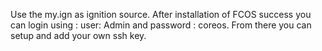 Use the my.ign as ignition source. 
After installation of FCOS success you can login using : user: Admin and password : coreos.
From there you can setup and add your own ssh key.
